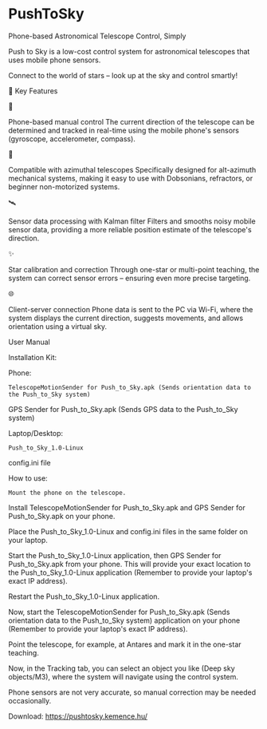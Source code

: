 # PushToSky

Phone-based Astronomical Telescope Control, Simply 

Push to Sky is a low-cost control system for astronomical telescopes that uses mobile phone sensors. 

Connect to the world of stars – look up at the sky and control smartly! 

🌟 Key Features

📱 

Phone-based manual control The current direction of the telescope can be determined and tracked in real-time using the mobile phone's sensors (gyroscope, accelerometer, compass). 

🎯 

Compatible with azimuthal telescopes Specifically designed for alt-azimuth mechanical systems, making it easy to use with Dobsonians, refractors, or beginner non-motorized systems. 

🛰️ 

Sensor data processing with Kalman filter Filters and smooths noisy mobile sensor data, providing a more reliable position estimate of the telescope's direction. 

✨ 

Star calibration and correction Through one-star or multi-point teaching, the system can correct sensor errors – ensuring even more precise targeting. 

🌐 

Client-server connection Phone data is sent to the PC via Wi-Fi, where the system displays the current direction, suggests movements, and allows orientation using a virtual sky. 

User Manual 

Installation Kit: 

Phone: 

    TelescopeMotionSender for Push_to_Sky.apk (Sends orientation data to the Push_to_Sky system) 

GPS Sender for Push_to_Sky.apk (Sends GPS data to the Push_to_Sky system) 

Laptop/Desktop: 

    Push_to_Sky_1.0-Linux 

config.ini file 

How to use: 

    Mount the phone on the telescope. 

Install TelescopeMotionSender for Push_to_Sky.apk and GPS Sender for Push_to_Sky.apk on your phone. 

Place the Push_to_Sky_1.0-Linux and config.ini files in the same folder on your laptop. 

Start the Push_to_Sky_1.0-Linux application, then GPS Sender for Push_to_Sky.apk from your phone. This will provide your exact location to the Push_to_Sky_1.0-Linux application (Remember to provide your laptop's exact IP address). 

Restart the Push_to_Sky_1.0-Linux application. 

Now, start the TelescopeMotionSender for Push_to_Sky.apk (Sends orientation data to the Push_to_Sky system) application on your phone (Remember to provide your laptop's exact IP address). 

Point the telescope, for example, at Antares and mark it in the one-star teaching. 

Now, in the Tracking tab, you can select an object you like (Deep sky objects/M3), where the system will navigate using the control system. 

Phone sensors are not very accurate, so manual correction may be needed occasionally. 

Download: https://pushtosky.kemence.hu/
